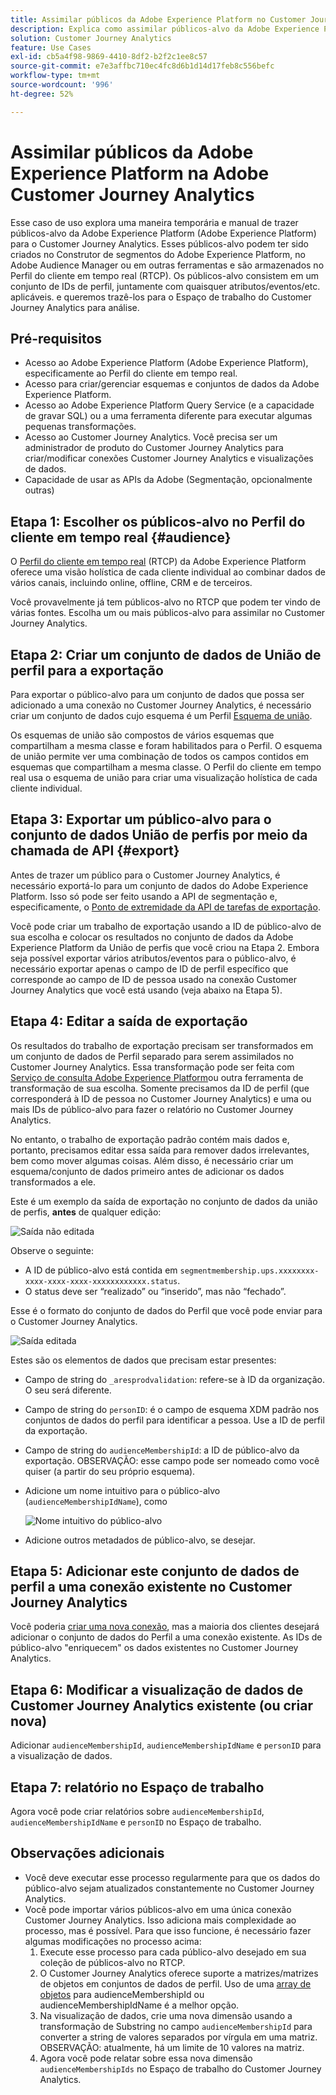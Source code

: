 ```yaml
---
title: Assimilar públicos da Adobe Experience Platform no Customer Journey Analytics
description: Explica como assimilar públicos-alvo da Adobe Experience Platform no Customer Journey Analytics para análise adicional.
solution: Customer Journey Analytics
feature: Use Cases
exl-id: cb5a4f98-9869-4410-8df2-b2f2c1ee8c57
source-git-commit: e7e3affbc710ec4fc8d6b1d14d17feb8c556befc
workflow-type: tm+mt
source-wordcount: '996'
ht-degree: 52%

---
```


# Assimilar públicos da Adobe Experience Platform na Adobe Customer Journey Analytics

Esse caso de uso explora uma maneira temporária e manual de trazer públicos-alvo da Adobe Experience Platform (Adobe Experience Platform) para o Customer Journey Analytics. Esses públicos-alvo podem ter sido criados no Construtor de segmentos do Adobe Experience Platform, no Adobe Audience Manager ou em outras ferramentas e são armazenados no Perfil do cliente em tempo real (RTCP). Os públicos-alvo consistem em um conjunto de IDs de perfil, juntamente com quaisquer atributos/eventos/etc. aplicáveis. e queremos trazê-los para o Espaço de trabalho do Customer Journey Analytics para análise.

## Pré-requisitos 

* Acesso ao Adobe Experience Platform (Adobe Experience Platform), especificamente ao Perfil do cliente em tempo real.
* Acesso para criar/gerenciar esquemas e conjuntos de dados da Adobe Experience Platform.
* Acesso ao Adobe Experience Platform Query Service (e a capacidade de gravar SQL) ou a uma ferramenta diferente para executar algumas pequenas transformações.
* Acesso ao Customer Journey Analytics. Você precisa ser um administrador de produto do Customer Journey Analytics para criar/modificar conexões Customer Journey Analytics e visualizações de dados.
* Capacidade de usar as APIs da Adobe (Segmentação, opcionalmente outras)

## Etapa 1: Escolher os públicos-alvo no Perfil do cliente em tempo real {#audience}

O [Perfil do cliente em tempo real](https://experienceleague.adobe.com/docs/experience-platform/profile/home.html?lang=pt-BR) (RTCP) da Adobe Experience Platform oferece uma visão holística de cada cliente individual ao combinar dados de vários canais, incluindo online, offline, CRM e de terceiros.

Você provavelmente já tem públicos-alvo no RTCP que podem ter vindo de várias fontes. Escolha um ou mais públicos-alvo para assimilar no Customer Journey Analytics.

## Etapa 2: Criar um conjunto de dados de União de perfil para a exportação

Para exportar o público-alvo para um conjunto de dados que possa ser adicionado a uma conexão no Customer Journey Analytics, é necessário criar um conjunto de dados cujo esquema é um Perfil [Esquema de união](https://experienceleague.adobe.com/docs/experience-platform/profile/union-schemas/union-schema.html?lang=pt-BR#understanding-union-schemas).

Os esquemas de união são compostos de vários esquemas que compartilham a mesma classe e foram habilitados para o Perfil. O esquema de união permite ver uma combinação de todos os campos contidos em esquemas que compartilham a mesma classe. O Perfil do cliente em tempo real usa o esquema de união para criar uma visualização holística de cada cliente individual.

## Etapa 3: Exportar um público-alvo para o conjunto de dados União de perfis por meio da chamada de API {#export}

Antes de trazer um público para o Customer Journey Analytics, é necessário exportá-lo para um conjunto de dados do Adobe Experience Platform. Isso só pode ser feito usando a API de segmentação e, especificamente, o [Ponto de extremidade da API de tarefas de exportação](https://experienceleague.adobe.com/docs/experience-platform/segmentation/api/export-jobs.html?lang=pt-BR).

Você pode criar um trabalho de exportação usando a ID de público-alvo de sua escolha e colocar os resultados no conjunto de dados da Adobe Experience Platform da União de perfis que você criou na Etapa 2. Embora seja possível exportar vários atributos/eventos para o público-alvo, é necessário exportar apenas o campo de ID de perfil específico que corresponde ao campo de ID de pessoa usado na conexão Customer Journey Analytics que você está usando (veja abaixo na Etapa 5).

## Etapa 4: Editar a saída de exportação

Os resultados do trabalho de exportação precisam ser transformados em um conjunto de dados de Perfil separado para serem assimilados no Customer Journey Analytics.  Essa transformação pode ser feita com [Serviço de consulta Adobe Experience Platform](https://experienceleague.adobe.com/docs/experience-platform/query/home.html?lang=pt-BR)ou outra ferramenta de transformação de sua escolha. Somente precisamos da ID de perfil (que corresponderá à ID de pessoa no Customer Journey Analytics) e uma ou mais IDs de público-alvo para fazer o relatório no Customer Journey Analytics.

No entanto, o trabalho de exportação padrão contém mais dados e, portanto, precisamos editar essa saída para remover dados irrelevantes, bem como mover algumas coisas. Além disso, é necessário criar um esquema/conjunto de dados primeiro antes de adicionar os dados transformados a ele.

Este é um exemplo da saída de exportação no conjunto de dados da união de perfis, **antes** de qualquer edição:

![Saída não editada](../assets/export-unedited.png)

Observe o seguinte:

* A ID de público-alvo está contida em `segmentmembership.ups.xxxxxxxx-xxxx-xxxx-xxxx-xxxxxxxxxxxx.status`.
* O status deve ser “realizado” ou “inserido”, mas não “fechado”.

Esse é o formato do conjunto de dados do Perfil que você pode enviar para o Customer Journey Analytics.

![Saída editada](../assets/export-edited.png)

Estes são os elementos de dados que precisam estar presentes:

* Campo de string do `_aresprodvalidation`: refere-se à ID da organização. O seu será diferente.
* Campo de string do `personID`: é o campo de esquema XDM padrão nos conjuntos de dados do perfil para identificar a pessoa. Use a ID de perfil da exportação.
* Campo de string do `audienceMembershipId`: a ID de público-alvo da exportação.  OBSERVAÇÃO: esse campo pode ser nomeado como você quiser (a partir do seu próprio esquema).
* Adicione um nome intuitivo para o público-alvo (`audienceMembershipIdName`), como

  ![Nome intuitivo do público-alvo](../assets/audience-name.png)

* Adicione outros metadados de público-alvo, se desejar.

## Etapa 5: Adicionar este conjunto de dados de perfil a uma conexão existente no Customer Journey Analytics

Você poderia [criar uma nova conexão](/help/connections/create-connection.md), mas a maioria dos clientes desejará adicionar o conjunto de dados do Perfil a uma conexão existente. As IDs de público-alvo &quot;enriquecem&quot; os dados existentes no Customer Journey Analytics.

## Etapa 6: Modificar a visualização de dados de Customer Journey Analytics existente (ou criar nova)

Adicionar `audienceMembershipId`, `audienceMembershipIdName` e `personID` para a visualização de dados.

## Etapa 7: relatório no Espaço de trabalho

Agora você pode criar relatórios sobre `audienceMembershipId`, `audienceMembershipIdName` e `personID` no Espaço de trabalho.

## Observações adicionais

* Você deve executar esse processo regularmente para que os dados do público-alvo sejam atualizados constantemente no Customer Journey Analytics.
* Você pode importar vários públicos-alvo em uma única conexão Customer Journey Analytics. Isso adiciona mais complexidade ao processo, mas é possível. Para que isso funcione, é necessário fazer algumas modificações no processo acima:
   1. Execute esse processo para cada público-alvo desejado em sua coleção de públicos-alvo no RTCP.
   1. O Customer Journey Analytics oferece suporte a matrizes/matrizes de objetos em conjuntos de dados de perfil. Uso de uma [array de objetos](https://experienceleague.adobe.com/docs/analytics-platform/using/cja-usecases/complex-data/object-arrays.html?lang=pt-BR) para audienceMembershipId ou audienceMembershipIdName é a melhor opção.
   1. Na visualização de dados, crie uma nova dimensão usando a transformação de Substring no campo `audienceMembershipId` para converter a string de valores separados por vírgula em uma matriz. OBSERVAÇÃO: atualmente, há um limite de 10 valores na matriz.
   1. Agora você pode relatar sobre essa nova dimensão `audienceMembershipIds` no Espaço de trabalho do Customer Journey Analytics.
